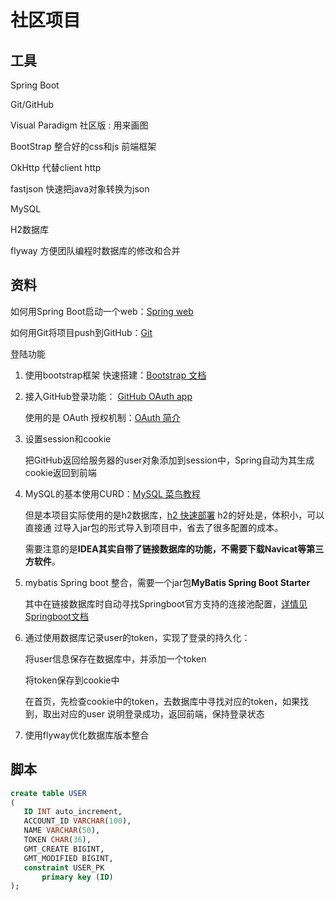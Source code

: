 # 社区项目

## 工具

Spring Boot

Git/GitHub

Visual Paradigm 社区版 : 用来画图

BootStrap 整合好的css和js 前端框架

OkHttp 代替client http

fastjson 快速把java对象转换为json

MySQL

H2数据库

flyway 方便团队编程时数据库的修改和合并


## 资料

如何用Spring Boot启动一个web：[Spring web](https://spring.io/guides/gs/serving-web-content/)

如何用Git将项目push到GitHub：[Git](https://www.runoob.com/manual/git-guide/)

登陆功能 

1. 使用bootstrap框架 快速搭建：[Bootstrap 文档](https://v3.bootcss.com/getting-started/)

2. 接入GitHub登录功能： [GitHub OAuth app](https://developer.github.com/apps/building-oauth-apps/authorizing-oauth-apps/)

    使用的是 OAuth 授权机制：[OAuth 简介](http://www.ruanyifeng.com/blog/2019/04/oauth_design.html)
    
3. 设置session和cookie

    把GitHub返回给服务器的user对象添加到session中，Spring自动为其生成cookie返回到前端
    
4. MySQL的基本使用CURD：[MySQL 菜鸟教程](https://www.runoob.com/mysql/mysql-tutorial.html)

    但是本项目实际使用的是h2数据库，[h2 快速部署](http://www.h2database.com/html/quickstart.html) h2的好处是，体积小，可以直接通
    过导入jar包的形式导入到项目中，省去了很多配置的成本。
    
    需要注意的是**IDEA其实自带了链接数据库的功能，不需要下载Navicat等第三方软件**。
    
5. mybatis Spring boot 整合，需要一个jar包**MyBatis Spring Boot Starter**

    其中在链接数据库时自动寻找Springboot官方支持的连接池配置，[详情见Springboot文档](https://docs.spring.io/spring-boot/docs/2.2.6.RELEASE/reference/html/spring-boot-features.html#boot-features-embedded-database-support)

6. 通过使用数据库记录user的token，实现了登录的持久化：

    将user信息保存在数据库中，并添加一个token

    将token保存到cookie中
    
    在首页，先检查cookie中的token，去数据库中寻找对应的token，如果找到，取出对应的user 说明登录成功，返回前端，保持登录状态 
    
7. 使用flyway优化数据库版本整合







 ## 脚本
 ```sql
create table USER
(
	ID INT auto_increment,
	ACCOUNT_ID VARCHAR(100),
	NAME VARCHAR(50),
	TOKEN CHAR(36),
	GMT_CREATE BIGINT,
	GMT_MODIFIED BIGINT,
	constraint USER_PK
		primary key (ID)
);
```